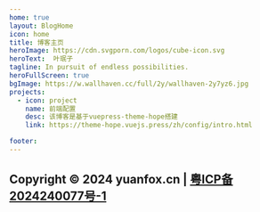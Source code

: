 ```yaml
---
home: true
layout: BlogHome
icon: home
title: 博客主页
heroImage: https://cdn.svgporn.com/logos/cube-icon.svg
heroText:  叶珉子
tagline: In pursuit of endless possibilities.
heroFullScreen: true
bgImage: https://w.wallhaven.cc/full/2y/wallhaven-2y7yz6.jpg
projects:
  - icon: project
    name: 前端配置
    desc: 该博客是基于vuepress-theme-hope搭建
    link: https://theme-hope.vuejs.press/zh/config/intro.html

footer: 
---
```

Copyright © 2024 yuanfox.cn | <a href="https://beian.miit.gov.cn/" target="_blank">粤ICP备2024240077号-1</a>
---
